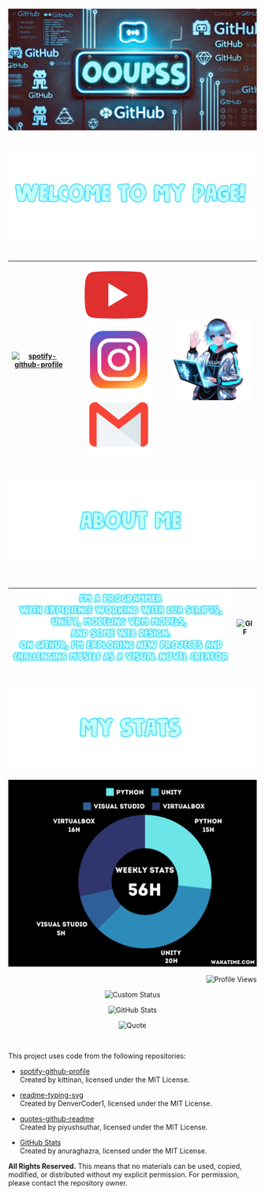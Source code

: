 ![Logo](https://github.com/OOUPSS/OOUPSS/blob/main/Logo%20main%20page.png?raw=true)

&nbsp;
<p align="center">
  <img src="https://github.com/OOUPSS/OOUPSS/blob/main/image%20(5).png?raw=true" alt="Centered Image">
</p>
&nbsp;

| [![spotify-github-profile](https://spotify-github-profile.kittinanx.com/api/view?uid=31l3dmq555wtzuu4zc2oaetwh3by&cover_image=true&theme=default&show_offline=false&background_color=121212&interchange=false)](https://github.com/kittinan/spotiy-github-profile) | [![YouTube](https://github.com/OOUPSS/OOUPSS/blob/main/317714_video_youtube_icon.png?raw=true)](https://youtube.com/@night-gost0?si=w0PSGMg6Ar8HLA37)  &nbsp;&nbsp; [![Instagram](https://github.com/OOUPSS/OOUPSS/blob/main/6929237_instagram_icon.png?raw=true)](https://www.instagram.com/oouuppss1/)  [![Email](https://github.com/OOUPSS/OOUPSS/blob/main/4202011_email_gmail_mail_logo_social_icon%20(2)%20(2).png?raw=true)](mailto:dragoyar2005@gmail.com)  | ![GIF](https://github.com/OOUPSS/OOUPSS/blob/main/main%20page%20gif.gif?raw=true) |
|---------------------------|-------------------------------------------------------------------------------------------------------------------------------|---------------------------------------------|

&nbsp;

<p align="center">
  <img src="https://github.com/OOUPSS/OOUPSS/blob/main/image%20(4).png?raw=true" alt="Centered Image">
</p>
&nbsp;

| ![Image](https://github.com/OOUPSS/OOUPSS/blob/main/image%20(9).png?raw=true) | ![GIF](https://github.com/OOUPSS/OOUPSS/blob/main/ezgif-6-8ec470d45b-unscreen.gif?raw=true) |
|-----------------------------------------|-------------------------------------------------------------|

&nbsp;

<p align="center">
  <img src="https://github.com/OOUPSS/OOUPSS/blob/main/image%20(3).png?raw=true" alt="Centered Image">
</p>


![image](https://github.com/OOUPSS/OOUPSS/blob/main/timewaka08.01.png?raw=true)
<p align="right">
  <img src="https://komarev.com/ghpvc/?username=OOUPSS&style=flat-square&color=0ff0fc" alt="Profile Views">
</p>

<p align="center">
  <img src="https://readme-typing-svg.herokuapp.com?font=Fira+Code&size=35&pause=1000&color=00FFFF&background=000000&width=600&lines=THANK+YOU+FOR+WATCHING,+BRO!" alt="Custom Status">
</p>


<p align="center">
  <img src="https://github-readme-stats.vercel.app/api?username=OOUPSS&show_icons=true&theme=dark&bg_color=000000&title_color=0ff0fc&icon_color=5eff00&text_color=ffffff&border_color=00FFFF&card_width=550" alt="GitHub Stats">
</p>

<p align="center">
  <img src="https://quotes-github-readme.vercel.app/api?type=horizontal&theme=dark&bg_color=000000&quote_color=ffffff&font_color=00FFFF" alt="Quote">
</p>


&nbsp;

This project uses code from the following repositories:

- [spotify-github-profile](https://github.com/kittinan/spotify-github-profile)  
  Created by kittinan, licensed under the MIT License.
  
- [readme-typing-svg](https://github.com/DenverCoder1/readme-typing-svg)  
  Created by DenverCoder1, licensed under the MIT License.
  
- [quotes-github-readme](https://github.com/piyushsuthar/github-readme-quotes)  
  Created by piyushsuthar, licensed under the MIT License.
  
- [GitHub Stats](https://github.com/anuraghazra/github-readme-stats)  
  Created by anuraghazra, licensed under the MIT License.

**All Rights Reserved.**
This means that no materials can be used, copied, modified, or distributed without my explicit permission. For permission, please contact the repository owner.
